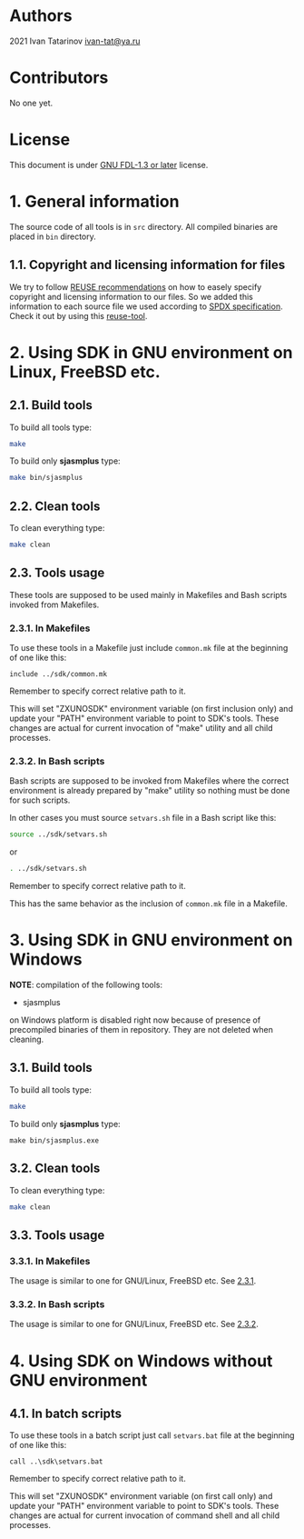 # Authors

2021 Ivan Tatarinov <ivan-tat@ya.ru>

# Contributors

No one yet.

# License

This document is under [GNU FDL-1.3 or later](http://www.gnu.org/licenses/fdl-1.3.html) license.

# 1. General information

The source code of all tools is in `src` directory. All compiled binaries are placed in `bin` directory.

## 1.1. Copyright and licensing information for files

We try to follow [REUSE recommendations](https://reuse.software/tutorial/) on how to easely specify copyright and licensing information to our files.
So we added this information to each source file we used according to [SPDX specification](https://spdx.dev/specifications/).
Check it out by using this [reuse-tool](https://github.com/fsfe/reuse-tool).

# 2. Using SDK in GNU environment on Linux, FreeBSD etc.

## 2.1. Build tools

To build all tools type:

```bash
make
```

To build only **sjasmplus** type:

```bash
make bin/sjasmplus
```

## 2.2. Clean tools

To clean everything type:

```bash
make clean
```

## 2.3. Tools usage

These tools are supposed to be used mainly in Makefiles and Bash scripts invoked from Makefiles.

### 2.3.1. In Makefiles

To use these tools in a Makefile just include `common.mk` file at the beginning of one like this:

```make
include ../sdk/common.mk
```

Remember to specify correct relative path to it.

This will set "ZXUNOSDK" environment variable (on first inclusion only) and update your "PATH" environment variable to point to SDK's tools.
These changes are actual for current invocation of "make" utility and all child processes.

### 2.3.2. In Bash scripts

Bash scripts are supposed to be invoked from Makefiles where the correct environment is already prepared by "make" utility so nothing must be done for such scripts.

In other cases you must source `setvars.sh` file in a Bash script like this:

```bash
source ../sdk/setvars.sh
```

or

```bash
. ../sdk/setvars.sh
```

Remember to specify correct relative path to it.

This has the same behavior as the inclusion of `common.mk` file in a Makefile.

# 3. Using SDK in GNU environment on Windows

**NOTE**: compilation of the following tools:

* sjasmplus

on Windows platform is disabled right now because of presence of precompiled binaries of them in repository. They are not deleted when cleaning.

## 3.1. Build tools

To build all tools type:

```bash
make
```

To build only **sjasmplus** type:

```
make bin/sjasmplus.exe
```

## 3.2. Clean tools

To clean everything type:

```bash
make clean
```

## 3.3. Tools usage

### 3.3.1. In Makefiles

The usage is similar to one for GNU/Linux, FreeBSD etc. See [2.3.1](#231-in-makefiles).

### 3.3.2. In Bash scripts

The usage is similar to one for GNU/Linux, FreeBSD etc. See [2.3.2](#232-in-bash-scripts).

# 4. Using SDK on Windows without GNU environment

## 4.1. In batch scripts

To use these tools in a batch script just call `setvars.bat` file at the beginning of one like this:

```batch
call ..\sdk\setvars.bat
```

Remember to specify correct relative path to it.

This will set "ZXUNOSDK" environment variable (on first call only) and update your "PATH" environment variable to point to SDK's tools.
These changes are actual for current invocation of command shell and all child processes.
